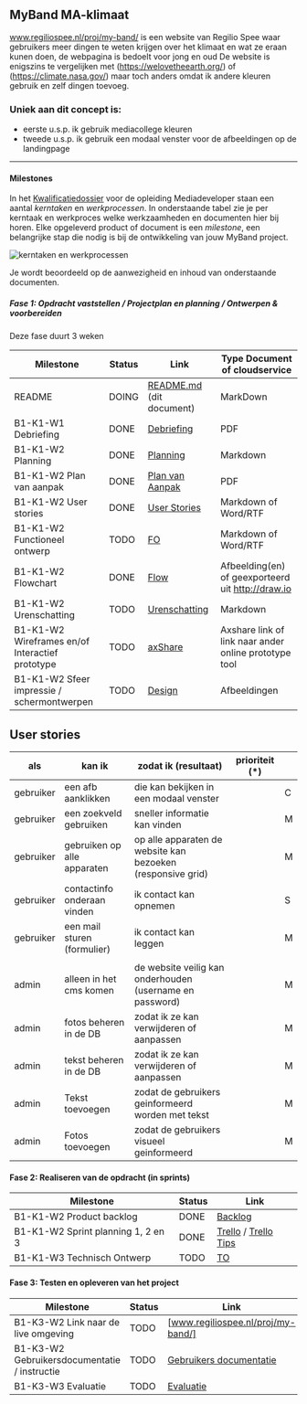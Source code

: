 ## MyBand MA-klimaat

www.regiliospee.nl/proj/my-band/ is een website van Regilio Spee waar gebruikers meer dingen te weten krijgen over het klimaat en wat ze eraan kunen doen, de webpagina is bedoelt voor jong en oud
De website is enigszins te vergelijken met (https://welovetheearth.org/) of (https://climate.nasa.gov/) maar toch anders omdat ik andere kleuren gebruik en zelf dingen toevoeg.

### Uniek aan dit concept is:

- eerste u.s.p. ik gebruik mediacollege kleuren
- tweede u.s.p. ik gebruik een modaal venster voor de afbeeldingen op de landingpage

---

#### Milestones

In het [Kwalificatiedossier] voor de opleiding Mediadeveloper staan een aantal _kerntaken_ en _werkprocessen_.
In onderstaande tabel zie je per kerntaak en werkproces welke werkzaamheden en documenten hier bij horen.
Elke opgeleverd product of document is een _milestone_, een belangrijke stap die nodig is bij de ontwikkeling van jouw MyBand project.

![kerntaken en werkprocessen](doc/images/kd_taken_processen.png)

Je wordt beoordeeld op de aanwezigheid en inhoud van onderstaande documenten.

##### Fase 1: Opdracht vaststellen / Projectplan en planning / Ontwerpen & voorbereiden

Deze fase duurt 3 weken

| Milestone                                       | Status | Link                       | Type Document of cloudservice                         |
| ----------------------------------------------- | ------ | -------------------------- | ----------------------------------------------------- |
| README                                          | DOING  | [README.md] (dit document) | MarkDown                                              |
| B1-K1-W1 Debriefing                             | DONE   | [Debriefing]               | PDF                                                   |
| B1-K1-W2 Planning                               | DONE   | [Planning]                 | Markdown                                              |
| B1-K1-W2 Plan van aanpak                        | DONE   | [Plan van Aanpak]          | PDF                                                   |
| B1-K1-W2 User stories                           | DONE   | [User Stories]             | Markdown of Word/RTF                                  |
| B1-K1-W2 Functioneel ontwerp                    | TODO   | [FO]                       | Markdown of Word/RTF                                  |
| B1-K1-W2 Flowchart                              | DONE   | [Flow]                     | Afbeelding(en) of geexporteerd uit http://draw.io     |
| B1-K1-W2 Urenschatting                          | TODO   | [Urenschatting]            | Markdown                                              |
| B1-K1-W2 Wireframes en/of Interactief prototype | TODO   | [axShare]                  | Axshare link of link naar ander online prototype tool |
| B1-K1-W2 Sfeer impressie / schermontwerpen      | TODO   | [Design]                   | Afbeeldingen                                          |

[kwalificatiedossier]: https://kwalificaties.s-bb.nl/Handlers/DocumentLibrary.ashx?id=276758
[readme.md]: https://github.com/JouwGithubNaam/myband/blob/master/README.md
[debriefing]: https://github.com/RegilioSpee/MyBand-Starter/blob/master/doc/fase-1/DEBRIEFING.pdf
[planning]: https://github.com/RegilioSpee/MyBand-Starter/blob/master/doc/fase-1/planning.md
[plan van aanpak]: https://github.com/RegilioSpee/MyBand-Starter/blob/master/doc/fase-1/plan-van-aanpak-my-band-kliMAat.pdf
[user stories]: https://github.com/RegilioSpee/MyBand-Starter/blob/master/doc/fase-1/backlog-userstories-wireframe.pdf

## User stories

| als       | kan ik                      | zodat ik (resultaat)                                        | prioriteit (\*) |     |
| --------- | --------------------------- | ----------------------------------------------------------- | --------------- | --- |
| gebruiker | een afb aanklikken          | die kan bekijken in een modaal venster                      |                 | C   |
| gebruiker | een zoekveld gebruiken      | sneller informatie kan vinden                               |                 | M   |
| gebruiker | gebruiken op alle apparaten | op alle apparaten de website kan bezoeken (responsive grid) |                 | M   |
| gebruiker | contactinfo onderaan vinden | ik contact kan opnemen                                      |                 | S   |
| gebruiker | een mail sturen (formulier) | ik contact kan leggen                                       |                 | M   |
|           |                             |                                                             |                 |     |
| admin     | alleen in het cms komen     | de website veilig kan onderhouden (username en password)    |                 | M   |
| admin     | fotos beheren in de DB      | zodat ik ze kan verwijderen of aanpassen                    |                 | M   |
| admin     | tekst beheren in de DB      | zodat ik ze kan verwijderen of aanpassen                    |                 | M   |
| admin     | Tekst toevoegen             | zodat de gebruikers geinformeerd worden met tekst           |                 | M   |
| admin     | Fotos toevoegen             | zodat de gebruikers visueel geinformeerd                    |                 | M   |

[design]: doc/fase-1/design/design.md/
[fo]: /doc/fase-1/functioneel-ontwerp.md
[flow]: doc/fase-1/flowchart.png
[urenschatting]: doc/fase-1/urenschatting.md
[axshare]: http://w2d1bw.axshare.com/

#### Fase 2: Realiseren van de opdracht (in sprints)

| Milestone                          | Status | Link                     |
| ---------------------------------- | ------ | ------------------------ |
| B1-K1-W2 Product backlog           | DONE   | [Backlog]                | https://trello.com/b/nLCetBiP/proj-planning-myband |  |
| B1-K1-W2 Sprint planning 1, 2 en 3 | DONE   | [Trello] / [Trello Tips] | https://trello.com/b/nLCetBiP/proj-planning-myband |  |
| B1-K1-W3 Technisch Ontwerp         | TODO   | [TO]                     | Markdown of Word/RTF |  |

[backlog]: https://github.com/RegilioSpee/MyBand-Starter/blob/master/doc/fase-1/backlog-userstories-wireframe.pdf
[to]: /doc/fase-2/technisch-ontwerp.md
[trello]: https://trello.com/b/nLCetBiP/proj-planning-myband
[trello tips]: https://blog.trello.com/how-to-scrum-and-trello-for-teams-at-work

#### Fase 3: Testen en opleveren van het project

| Milestone                                    | Status | Link                               |
| -------------------------------------------- | ------ | ---------------------------------- |
| B1-K3-W2 Link naar de live omgeving          | TODO   | [www.regiliospee.nl/proj/my-band/] |
| B1-K3-W2 Gebruikersdocumentatie / instructie | TODO   | [Gebruikers documentatie]          |
| B1-K3-W3 Evaluatie                           | TODO   | [Evaluatie]                        |

[gebruikers documentatie]: doc/fase-3/gebruikersdocumentatie.md
[evaluatie]: doc/fase-3/evaluatie.md

